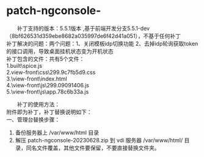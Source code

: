 # patch-ngconsole-

　　补丁支持的版本：5.5.1版本 ,基于前端开发分支5.5.1-dev（8bf626531d359ebe8682a035997de6f42d41a051），不基于任何补丁  
补丁解决的问题：两个问题：1、关闭模板idp切换功能 2、去掉idp轮询获取token的接口调用，导致桌面挂机状态变为开机状态  
补丁包含的文件：共有5个文件：  
	1.built\spice.js  
	2.view-front\css\299.9c7fb5d9.css  
	3.\view-front\index.html  
	4.\view-front\js\299.09091406.js  
	5.\view-front\js\app.78c6b33a.js

　　补丁的使用方法：  
附件即为补丁，补丁替换说明如下：  
一、管理台替换步骤：

1. 备份服务器上 /var/www/html 目录
2. 解压 patch-ngconsole-20230628.zip 到 vdi 服务器 /var/www/html/ 目录，同名文件覆盖，其他文件要保留，不要直接替换文件夹。
